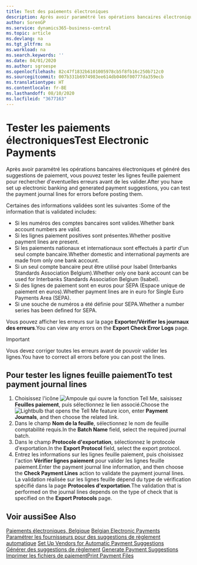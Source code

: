 ```yaml
---
title: Test des paiements électroniques
description: Après avoir paramétré les opérations bancaires électroniques et généré des suggestions de paiement, vous pouvez tester les lignes feuille paiement pour rechercher d'eventuelles erreurs avant de les valider.
author: SorenGP
ms.service: dynamics365-business-central
ms.topic: article
ms.devlang: na
ms.tgt_pltfrm: na
ms.workload: na
ms.search.keywords: ''
ms.date: 04/01/2020
ms.author: sgroespe
ms.openlocfilehash: 82c47f1832b6101005978cb5f8fb16c250b712c0
ms.sourcegitcommit: 007b331b6974983ee614db0406f00777da359ecb
ms.translationtype: HT
ms.contentlocale: fr-BE
ms.lasthandoff: 08/10/2020
ms.locfileid: "3677163"
---
```

# <a name="test-electronic-payments"></a><span data-ttu-id="d08ee-103">Tester les paiements électroniques</span><span class="sxs-lookup"><span data-stu-id="d08ee-103">Test Electronic Payments</span></span>
<span data-ttu-id="d08ee-104">Après avoir paramétré les opérations bancaires électroniques et généré des suggestions de paiement, vous pouvez tester les lignes feuille paiement pour rechercher d'eventuelles erreurs avant de les valider.</span><span class="sxs-lookup"><span data-stu-id="d08ee-104">After you have set up electronic banking and generated payment suggestions, you can test the payment journal lines for errors before posting them.</span></span>  

<span data-ttu-id="d08ee-105">Certaines des informations validées sont les suivantes :</span><span class="sxs-lookup"><span data-stu-id="d08ee-105">Some of the information that is validated includes:</span></span>  

- <span data-ttu-id="d08ee-106">Si les numéros des comptes bancaires sont valides.</span><span class="sxs-lookup"><span data-stu-id="d08ee-106">Whether bank account numbers are valid.</span></span>  
- <span data-ttu-id="d08ee-107">Si les lignes paiement positives sont présentes.</span><span class="sxs-lookup"><span data-stu-id="d08ee-107">Whether positive payment lines are present.</span></span>  
- <span data-ttu-id="d08ee-108">Si les paiements nationaux et internationaux sont effectués à partir d'un seul compte bancaire.</span><span class="sxs-lookup"><span data-stu-id="d08ee-108">Whether domestic and international payments are made from only one bank account.</span></span>  
- <span data-ttu-id="d08ee-109">Si un seul compte bancaire peut être utilisé pour Isabel (Interbanks Standards Association Belgium).</span><span class="sxs-lookup"><span data-stu-id="d08ee-109">Whether only one bank account can be used for Interbanks Standards Association Belgium (Isabel).</span></span>  
- <span data-ttu-id="d08ee-110">Si des lignes de paiement sont en euros pour SEPA (Espace unique de paiement en euros).</span><span class="sxs-lookup"><span data-stu-id="d08ee-110">Whether payment lines are in euro for Single Euro Payments Area (SEPA).</span></span>  
- <span data-ttu-id="d08ee-111">Si une souche de numéros a été définie pour SEPA.</span><span class="sxs-lookup"><span data-stu-id="d08ee-111">Whether a number series has been defined for SEPA.</span></span>  

<span data-ttu-id="d08ee-112">Vous pouvez afficher les erreurs sur la page **Exporter/Vérifier les journaux des erreurs**.</span><span class="sxs-lookup"><span data-stu-id="d08ee-112">You can view any errors on the **Export Check Error Logs** page.</span></span>  

> [!IMPORTANT]  
>  <span data-ttu-id="d08ee-113">Vous devez corriger toutes les erreurs avant de pouvoir valider les lignes.</span><span class="sxs-lookup"><span data-stu-id="d08ee-113">You have to correct all errors before you can post the lines.</span></span>  

## <a name="to-test-payment-journal-lines"></a><span data-ttu-id="d08ee-114">Pour tester les lignes feuille paiement</span><span class="sxs-lookup"><span data-stu-id="d08ee-114">To test payment journal lines</span></span>  

1.  <span data-ttu-id="d08ee-115">Choisissez l'icône ![Ampoule qui ouvre la fonction Tell Me](../../media/ui-search/search_small.png "Dites-moi ce que vous voulez faire"), saisissez **Feuilles paiement**, puis sélectionnez le lien associé.</span><span class="sxs-lookup"><span data-stu-id="d08ee-115">Choose the ![Lightbulb that opens the Tell Me feature](../../media/ui-search/search_small.png "Tell me what you want to do") icon, enter **Payment Journals**, and then choose the related link.</span></span>  
2.  <span data-ttu-id="d08ee-116">Dans le champ **Nom de la feuille**, sélectionnez le nom de feuille comptabilité requis.</span><span class="sxs-lookup"><span data-stu-id="d08ee-116">In the **Batch Name** field, select the required journal batch.</span></span>  
3.  <span data-ttu-id="d08ee-117">Dans le champ **Protocole d'exportation**, sélectionnez le protocole d'exportation.</span><span class="sxs-lookup"><span data-stu-id="d08ee-117">In the **Export Protocol** field, select the export protocol.</span></span>  
4.  <span data-ttu-id="d08ee-118">Entrez les informations sur les lignes feuille paiement, puis choisissez l'action **Vérifier lignes paiement** pour valider les lignes feuille paiement.</span><span class="sxs-lookup"><span data-stu-id="d08ee-118">Enter the payment journal line information, and then choose the **Check Payment Lines** action to validate the payment journal lines.</span></span> <span data-ttu-id="d08ee-119">La validation réalisée sur les lignes feuille dépend du type de vérification spécifié dans la page **Protocoles d'exportation**.</span><span class="sxs-lookup"><span data-stu-id="d08ee-119">The validation that is performed on the journal lines depends on the type of check that is specified on the **Export Protocols** page.</span></span>  

## <a name="see-also"></a><span data-ttu-id="d08ee-120">Voir aussi</span><span class="sxs-lookup"><span data-stu-id="d08ee-120">See Also</span></span>  
 <span data-ttu-id="d08ee-121">[Paiements électroniques, Belgique](belgian-electronic-payments.md) </span><span class="sxs-lookup"><span data-stu-id="d08ee-121">[Belgian Electronic Payments](belgian-electronic-payments.md) </span></span>  
 <span data-ttu-id="d08ee-122">[Paramétrer les fournisseurs pour des suggestions de règlement automatique](how-to-set-up-vendors-for-automatic-payment-suggestions.md) </span><span class="sxs-lookup"><span data-stu-id="d08ee-122">[Set Up Vendors for Automatic Payment Suggestions](how-to-set-up-vendors-for-automatic-payment-suggestions.md) </span></span>  
 <span data-ttu-id="d08ee-123">[Générer des suggestions de règlement](how-to-generate-payment-suggestions.md) </span><span class="sxs-lookup"><span data-stu-id="d08ee-123">[Generate Payment Suggestions](how-to-generate-payment-suggestions.md) </span></span>  
 [<span data-ttu-id="d08ee-124">Imprimer les fichiers de paiement</span><span class="sxs-lookup"><span data-stu-id="d08ee-124">Print Payment Files</span></span>](how-to-print-payment-files.md)
